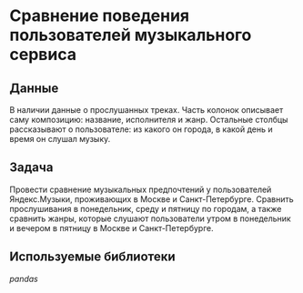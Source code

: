 # Сравнение поведения пользователей музыкального сервиса
## Данные
В наличии данные о прослушанных треках. Часть колонок описывает саму композицию: название, исполнителя и жанр. Остальные столбцы рассказывают о пользователе: из какого он города, в какой день и время он слушал музыку.

## Задача
Провести сравнение музыкальных предпочтений у пользователей Яндекс.Музыки, проживающих в Москве и Санкт-Петербурге. Сравнить прослушивания в понедельник, среду и пятницу по городам, а также сравнить жанры, которые слушают пользователи утром в понедельник и вечером в пятницу в Москве и Санкт-Петербурге.

## Используемые библиотеки
*pandas*
